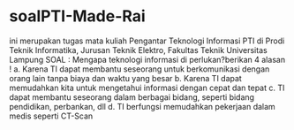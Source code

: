 # soalPTI-Made-Rai
ini merupakan tugas mata kuliah Pengantar Teknologi Informasi PTI di Prodi Teknik Informatika, Jurusan Teknik Elektro, Fakultas Teknik Universitas Lampung
SOAL :
Mengapa teknologi informasi di perlukan?berikan 4 alasan !
a.	Karena TI dapat membantu seseorang untuk berkomunikasi dengan orang lain tanpa biaya dan waktu yang besar
b.	Karena TI dapat memudahkan kita untuk mengetahui informasi dengan cepat dan tepat
c.	TI dapat membantu seseorang dalam berbagai bidang, seperti bidang pendidikan, perbankan, dll
d.	TI berfungsi memudahkan pekerjaan dalam medis seperti CT-Scan
